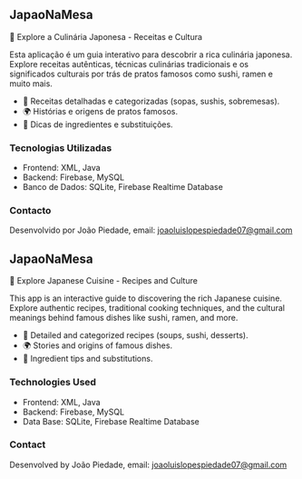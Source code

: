 ## JapaoNaMesa

🍣 Explore a Culinária Japonesa - Receitas e Cultura

Esta aplicação é um guia interativo para descobrir a rica culinária japonesa. Explore receitas autênticas, técnicas culinárias tradicionais e os significados culturais por trás de pratos famosos como sushi, ramen e muito mais.

- 🥢 Receitas detalhadas e categorizadas (sopas, sushis, sobremesas).
- 🌍 Histórias e origens de pratos famosos.
- 🍱 Dicas de ingredientes e substituições.

### Tecnologias Utilizadas

- Frontend: XML, Java
- Backend: Firebase, MySQL
- Banco de Dados: SQLite, Firebase Realtime Database

### Contacto

Desenvolvido por João Piedade, email: joaoluislopespiedade07@gmail.com

## JapaoNaMesa

🍣 Explore Japanese Cuisine - Recipes and Culture

This app is an interactive guide to discovering the rich Japanese cuisine. Explore authentic recipes, traditional cooking techniques, and the cultural meanings behind famous dishes like sushi, ramen, and more.

- 🥢 Detailed and categorized recipes (soups, sushi, desserts).
- 🌍 Stories and origins of famous dishes.
- 🍱 Ingredient tips and substitutions.

### Technologies Used

- Frontend: XML, Java
- Backend: Firebase, MySQL
- Data Base: SQLite, Firebase Realtime Database

### Contact

Desenvolved by João Piedade, email: joaoluislopespiedade07@gmail.com
